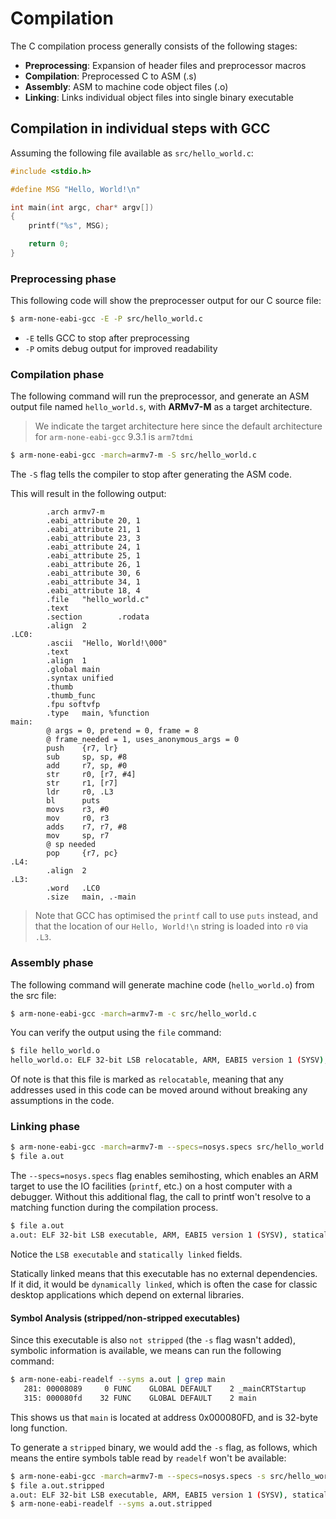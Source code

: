# Compilation

The C compilation process generally consists of the following stages:

- **Preprocessing**: Expansion of header files and preprocessor macros
- **Compilation**: Preprocessed C to ASM (.s)
- **Assembly**: ASM to machine code object files (.o)
- **Linking**: Links individual object files into single binary executable

## Compilation in individual steps with GCC

Assuming the following file available as `src/hello_world.c`:

```C
#include <stdio.h>

#define MSG "Hello, World!\n"

int main(int argc, char* argv[])
{
    printf("%s", MSG);

    return 0;
}
```

### Preprocessing phase

This following code will show the preprocesser output for our C source file:
```bash
$ arm-none-eabi-gcc -E -P src/hello_world.c
```

- `-E` tells GCC to stop after preprocessing
- `-P` omits debug output for improved readability

### Compilation phase

The following command will run the preprocessor, and generate an ASM output
file named `hello_world.s`, with **ARMv7-M** as a target architecture.

> We indicate the target architecture here since the default architecture
  for `arm-none-eabi-gcc` 9.3.1 is `arm7tdmi`

```bash
$ arm-none-eabi-gcc -march=armv7-m -S src/hello_world.c
````

The `-S` flag tells the compiler to stop after generating the ASM code.

This will result in the following output:
```arm
        .arch armv7-m
        .eabi_attribute 20, 1
        .eabi_attribute 21, 1
        .eabi_attribute 23, 3
        .eabi_attribute 24, 1
        .eabi_attribute 25, 1
        .eabi_attribute 26, 1
        .eabi_attribute 30, 6
        .eabi_attribute 34, 1
        .eabi_attribute 18, 4
        .file   "hello_world.c"
        .text
        .section        .rodata
        .align  2
.LC0:
        .ascii  "Hello, World!\000"
        .text
        .align  1
        .global main
        .syntax unified
        .thumb
        .thumb_func
        .fpu softvfp
        .type   main, %function
main:
        @ args = 0, pretend = 0, frame = 8
        @ frame_needed = 1, uses_anonymous_args = 0
        push    {r7, lr}
        sub     sp, sp, #8
        add     r7, sp, #0
        str     r0, [r7, #4]
        str     r1, [r7]
        ldr     r0, .L3
        bl      puts
        movs    r3, #0
        mov     r0, r3
        adds    r7, r7, #8
        mov     sp, r7
        @ sp needed
        pop     {r7, pc}
.L4:
        .align  2
.L3:
        .word   .LC0
        .size   main, .-main
```

> Note that GCC has optimised the `printf` call to use `puts` instead, and that
  the location of our `Hello, World!\n` string is loaded into `r0` via `.L3`.

### Assembly phase

The following command will generate machine code (`hello_world.o`) from the
src file:

```bash
$ arm-none-eabi-gcc -march=armv7-m -c src/hello_world.c
```

You can verify the output using the `file` command:

```bash
$ file hello_world.o
hello_world.o: ELF 32-bit LSB relocatable, ARM, EABI5 version 1 (SYSV), not stripped
```

Of note is that this file is marked as `relocatable`, meaning that any
addresses used in this code can be moved around without breaking any
assumptions in the code.

### Linking phase

```bash
$ arm-none-eabi-gcc -march=armv7-m --specs=nosys.specs src/hello_world.c
$ file a.out
```

The `--specs=nosys.specs` flag enables semihosting, which enables an ARM target
to use the IO facilities (`printf`, etc.) on a host computer with a debugger.
Without this additional flag, the call to printf won't resolve to a matching
function during the compilation process.

```bash
$ file a.out
a.out: ELF 32-bit LSB executable, ARM, EABI5 version 1 (SYSV), statically linked, not stripped
```

Notice the `LSB executable` and `statically linked` fields.

Statically linked means that this executable has no external dependencies. If
it did, it would be `dynamically linked`, which is often the case for classic
desktop applications which depend on external libraries.

#### Symbol Analysis (stripped/non-stripped executables)

Since this executable is also `not stripped` (the `-s` flag wasn't added),
symbolic information is available, we means can run the following command:

```bash
$ arm-none-eabi-readelf --syms a.out | grep main
   281: 00008089     0 FUNC    GLOBAL DEFAULT    2 _mainCRTStartup
   315: 000080fd    32 FUNC    GLOBAL DEFAULT    2 main
```

This shows us that `main` is located at address 0x000080FD, and is 32-byte long
function.

To generate a `stripped` binary, we would add the `-s` flag, as follows,
which means the entire symbols table read by `readelf` won't be available:

```bash
$ arm-none-eabi-gcc -march=armv7-m --specs=nosys.specs -s src/hello_world.c -o a.out.stripped
$ file a.out.stripped
a.out: ELF 32-bit LSB executable, ARM, EABI5 version 1 (SYSV), statically linked, stripped
$ arm-none-eabi-readelf --syms a.out.stripped
```
